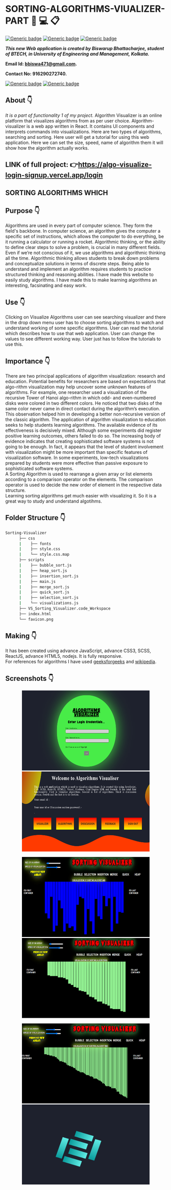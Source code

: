 # SORTING-ALGORITHMS-VIUALIZER-PART :star_struck: :computer: :clipboard:

[![Generic badge](https://img.shields.io/badge/advance-html5-red)](https://shields.io/) [![Generic badge](https://img.shields.io/badge/advance-css3-green)](https://shields.io/) [![Generic badge](https://img.shields.io/badge/advance-javascript-yellow)](https://shields.io/)

***This new Web application is created by Biswarup Bhattacharjee, student of BTECH, in University of Engineering and Management, Kolkata.***

**Email Id: bbiswa471@gmail.com.** 

**Contact No: 916290272740.** 

[![Generic badge](https://img.shields.io/badge/contact%20me-facebook-blue)](https://www.facebook.com/biswarup.bhattacharjee.5811) [![Generic badge](https://img.shields.io/badge/visit%20my%20projects%20-github-brightgreen)](https://github.com/biswa2210)

## About :point_down: 

<div align="justified">
      
*It is a part of functionality 1 of my project.* Algorithm Visualizer is an online platform that visualizes algorithms from as per user choice. Algorithm-visualizer is a web app written in React. It contains UI components and interprets commands into visualizations. Here are two types of algorithms, searching and sorting. Here user will get a tutorial for using this web application. Here we can set the size, speed, name of algorithm them it will show how the algorithm actually works.
</div>

## LINK of full project: :point_right:https://algo-visualize-login-signup.vercel.app/login

## SORTING ALGORITHMS WHICH 
## Purpose :point_down:

<div align="justified">
      
Algorithms are used in every part of computer science. They form the field's backbone. In computer science, an algorithm gives the computer a specific set of instructions, which allows the computer to do everything, be it running a calculator or running a rocket. Algorithmic thinking, or the ability to define clear steps to solve a problem, is crucial in many different fields. Even if we’re not conscious of it, we use algorithms and algorithmic thinking all the time. Algorithmic thinking allows students to break down problems and conceptualize solutions in terms of discrete steps. Being able to understand and implement an algorithm requires students to practice structured thinking and reasoning abilities. I have made this website to easily study algorithms. I have made this to make learning algorithms an interesting, facsinating and easy work. 
</div>

## Use :point_down:

<div align="justified">
      
Clicking on Visualize Algorithms user can see searching visualizer and there in the drop down menu user has to choose sorting algorithms to watch and understand working of some specific algorithms. User can read the tutorial which describes how to use that web application. User can change the values to see different working way. User just has to follow the tutorials to use this.
</div>

## Importance :point_down:

<div align="justified">
      
There are two principal applications of algorithm visualization: research and education. Potential benefits for researchers are based on expectations that algo-rithm visualization may help uncover some unknown features of algorithms. For example, one researcher used a visualization of the recursive Tower of Hanoi algo-rithm in which odd- and even-numbered disks were colored in two different colors. He noticed that two disks of the same color never came in direct contact during the algorithm’s execution. This observation helped him in developing a better non-recursive version of the classic algorithm. The application of algorithm visualization to education seeks to help students learning algorithms. The available evidence of its effectiveness is decisively mixed. Although some experiments did register positive learning outcomes, others failed to do so. The increasing body of evidence indicates that creating sophisticated software systems is not going to be enough. In fact, it appears that the level of student involvement with visualization might be more important than specific features of visualization software. In some experiments, low-tech visualizations prepared by students were more effective than passive exposure to sophisticated software systems. <br>
A Sorting Algorithm is used to rearrange a given array or list elements according to a comparison operator on the elements. The comparison operator is used to decide the new order of element in the respective data structure. <br> Learning sorting algorithms get much easier with visualizing it. So it is a great way to study and understand algotihms.
</div>

## Folder Structure :point_down:

```bash
Sorting-Visualizer
      ├── css 
      |    ├── fonts
      |    ├── style.css
      |    └── style.css.map
      ├── scripts
      |    ├── bubble_sort.js
      |    ├── heap_sort.js
      |    ├── insertion_sort.js
      |    ├── main.js
      |    ├── merge_sort.js
      |    ├── quick_sort.js
      |    ├── selection_sort.js
      |    └── visualizations.js
      ├── VS_Sorting_Visualizer.code_Workspace
      ├── index.html
      └── favicon.png
```          
## Making :point_down:

It has been created using advance JavaScript, advance CSS3, SCSS, ReactJS, advance HTML5, nodejs. It is fully responsive.<br>
For references for algorithms I have used [geeksforgeeks](https://www.geeksforgeeks.org/sorting-algorithms/) and [wikipedia](https://en.wikipedia.org/wiki/Sorting_algorithm). 
## Screenshots :point_down: 

<div align="center">
<a href="login.PNG"><img src="login.PNG" width="400" height= "250"></a> <a href="main.PNG"><img src="main.PNG" width="400" height= "250"></a>
        
<a href="s1.PNG"><img src="s1.PNG" width="400" height= "250"></a> <a href="s2.PNG"><img src="s2.PNG" width="400" height= "250"></a>

<a href="s3.PNG"><img src="s3.PNG" width="400" height= "250"></a> <a href="load.PNG"><img src="load.PNG" width="400" height= "250"></a>

</div>
